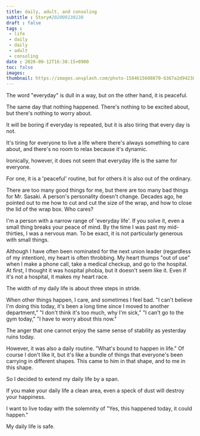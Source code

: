 ```yaml
---
title: daily, adult, and consoling
subtitle : Story#202009130138
draft : false
tags :
 - life
 - daily
 - daily
 - adult
 - consoling
date : 2020-09-12T16:38:15+0900
toc: false
images: 
thumbnail: https://images.unsplash.com/photo-1584615608870-6367a2d94238?ixlib=rb-1.2.1&q=80&fm=jpg&crop=entropy&cs=tinysrgb&w=1080&fit=max&ixid=eyJhcHBfaWQiOjE1NTU0OX0
---  
```


The word "everyday" is dull in a way, but on the other hand, it is peaceful.  

The same day that nothing happened. There's nothing to be excited about, but there's nothing to worry about.  

It will be boring if everyday is repeated, but it is also tiring that every day is not.  

It's tiring for everyone to live a life where there's always something to care about, and there's no room to relax because it's dynamic.  

Ironically, however, it does not seem that everyday life is the same for everyone.  

For one, it is a 'peaceful' routine, but for others it is also out of the ordinary.  

There are too many good things for me, but there are too many bad things for Mr. Sasaki. A person's personality doesn't change. Decades ago, he pointed out to me how to cut and cut the size of the wrap, and how to close the lid of the wrap box. Who cares?   

I'm a person with a narrow range of 'everyday life'. If you solve it, even a small thing breaks your peace of mind. By the time I was past my mid-thirties, I was a nervous man. To be exact, it is not particularly generous with small things.  

Although I have often been nominated for the next union leader (regardless of my intention), my heart is often throbbing. My heart thumps "out of use" when I make a phone call, take a medical checkup, and go to the hospital. At first, I thought it was hospital phobia, but it doesn't seem like it. Even if it's not a hospital, it makes my heart race.  

The width of my daily life is about three steps in stride.  

When other things happen, I care, and sometimes I feel bad. "I can't believe I'm doing this today, it's been a long time since I moved to another department," "I don't think it's too much, why I'm sick," "I can't go to the gym today," "I have to worry about this now."  

The anger that one cannot enjoy the same sense of stability as yesterday ruins today.  

However, it was also a daily routine. "What's bound to happen in life." Of course I don't like it, but it's like a bundle of things that everyone's been carrying in different shapes. This came to him in that shape, and to me in this shape.  

So I decided to extend my daily life by a span.  

If you make your daily life a clean area, even a speck of dust will destroy your happiness.  

I want to live today with the solemnity of "Yes, this happened today, it could happen."  

My daily life is safe.  

